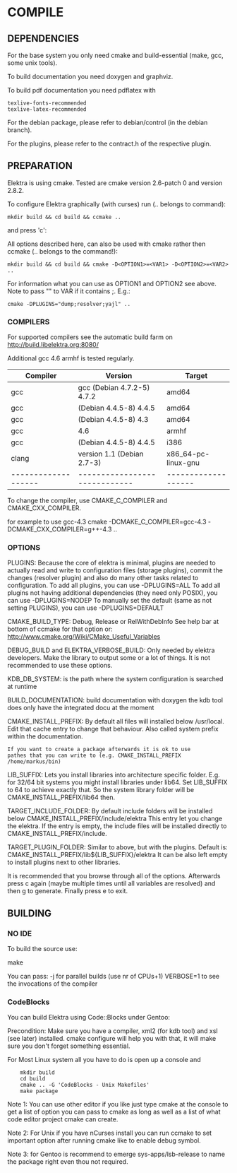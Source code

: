 # COMPILE #

## DEPENDENCIES ##

For the base system you only need cmake and build-essential (make, gcc,
some unix tools).

To build documentation you need doxygen and graphviz.

To build pdf documentation you need pdflatex with

	texlive-fonts-recommended
	texlive-latex-recommended

For the debian package, please refer to debian/control (in the debian
branch).

For the plugins, please refer to the contract.h of the respective
plugin.



## PREPARATION ##

Elektra is using cmake.
Tested are cmake version 2.6-patch 0 and version 2.8.2.

To configure Elektra graphically (with curses) run (.. belongs to command):

	mkdir build && cd build && ccmake ..

and press 'c':


All options described here, can also be used with cmake rather then
ccmake (.. belongs to the command!):

	mkdir build && cd build && cmake -D<OPTION1>=<VAR1> -D<OPTION2>=<VAR2> ..

For information what you can use as OPTION1 and OPTION2 see above.
Note to pass "" to VAR if it contains ;.
E.g.:

	cmake -DPLUGINS="dump;resolver;yajl" ..


### COMPILERS ###

For supported compilers see the automatic build farm on
http://build.libelektra.org:8080/

Additional gcc 4.6 armhf is tested regularly.



|   Compiler        |         Version             |      Target       |
|-------------------|-----------------------------|-------------------|
|      gcc          | gcc (Debian 4.7.2-5) 4.7.2  |      amd64        |
|      gcc          | (Debian 4.4.5-8) 4.4.5      |      amd64        |
|      gcc          | (Debian 4.4.5-8) 4.3        |      amd64        |
|      gcc          | 4.6                         |      armhf        |
|      gcc          | (Debian 4.4.5-8) 4.4.5      |      i386         |
|     clang         | version 1.1 (Debian 2.7-3)  |x86_64-pc-linux-gnu|
|-------------------|-----------------------------|-------------------|


To change the compiler, use
CMAKE_C_COMPILER and CMAKE_CXX_COMPILER.

for example to use gcc-4.3
  cmake -DCMAKE_C_COMPILER=gcc-4.3 -DCMAKE_CXX_COMPILER=g++-4.3 ..



### OPTIONS ###

PLUGINS:
	Because the core of elektra is minimal, plugins are needed to
	actually read and write to configuration files (storage plugins),
	commit the changes (resolver plugin) and also do many other
	tasks related to configuration.
	To add all plugins, you can use
		-DPLUGINS=ALL
	To add all plugins not having additional dependencies
	(they need only POSIX), you can use
		-DPLUGINS=NODEP
	To manually set the default (same as not setting PLUGINS), you can use
		-DPLUGINS=DEFAULT

CMAKE_BUILD_TYPE:
	Debug, Release or RelWithDebInfo
	See help bar at bottom of ccmake for that option or:
	http://www.cmake.org/Wiki/CMake_Useful_Variables

DEBUG_BUILD and ELEKTRA_VERBOSE_BUILD:
	Only needed by elektra developers.
	Make the library to output some or a lot of things.
	It is not recommended to use these options.

KDB_DB_SYSTEM:
	is the path where the system configuration is searched at runtime

BUILD_DOCUMENTATION: build documentation with doxygen
	the kdb tool does only have the integrated docu at the moment


CMAKE_INSTALL_PREFIX:
	By default all files will installed below /usr/local.
	Edit that cache entry to change that behaviour.
	Also called system prefix within the documentation.

	If you want to create a package afterwards it is ok to use
	pathes that you can write to (e.g. CMAKE_INSTALL_PREFIX /home/markus/bin)

LIB_SUFFIX:
	Lets you install libraries into architecture specific folder.
	E.g. for 32/64 bit systems you might install libraries under
	lib64. Set LIB_SUFFIX to 64 to achieve exactly that.
	So the system library folder will be CMAKE_INSTALL_PREFIX/lib64
	then.

TARGET_INCLUDE_FOLDER:
	By default include folders will be installed below
	CMAKE_INSTALL_PREFIX/include/elektra
	This entry let you change the elektra.
	If the entry is empty, the include files will be
	installed directly to CMAKE_INSTALL_PREFIX/include.

TARGET_PLUGIN_FOLDER:
	Similar to above, but with the plugins. Default is:
	CMAKE_INSTALL_PREFIX/lib${LIB_SUFFIX}/elektra
	It can be also left empty to install plugins next
	to other libraries.


It is recommended that you browse through all of the options.
Afterwards press c again (maybe multiple times until all variables are
resolved) and then g to generate.  Finally press e to exit.



## BUILDING ##

### NO IDE ###

To build the source use:

 make

You can pass:
 -j for parallel builds (use nr of CPUs+1)
 VERBOSE=1 to see the invocations of the compiler


### CodeBlocks ###

You can build Elektra using Code::Blocks under Gentoo:

Precondition:
Make sure you have a compiler, xml2 (for kdb tool) and xsl (see later)
installed. cmake configure will help you with that, it will make sure you don't forget something
essential.

For Most Linux system all you have to do is open up a console and 

        mkdir build 
        cd build 
        cmake .. -G 'CodeBlocks - Unix Makefiles' 
        make package


Note  1:
	You can use other editor if you like just type cmake at the
	console to get a list of option you can pass to cmake as long as well
	as a list of what code editor project cmake can create.

Note 2:
	For Unix if you have nCurses install you can run ccmake to set important option after
	running cmake like to enable debug symbol.

Note 3: 
	for Gentoo is recommend to emerge sys-apps/lsb-release to name the package 
	right even thou not required.

